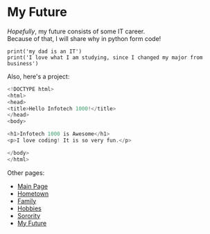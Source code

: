 # My Future
_Hopefully_, my future consists of some IT career.  
Because of that, I will share why in python form code!  

```
print('my dad is an IT')
print('I love what I am studying, since I changed my major from business')
```
Also, here's a project: 
``` js
<!DOCTYPE html>
<html>
<head>
<title>Hello Infotech 1000!</title>
</head>
<body>

<h1>Infotech 1000 is Awesome</h1>
<p>I love coding! It is so very fun.</p>

</body>
</html>
```


Other pages:
* [Main Page](https://github.com/maddieredpath/hello-world.git)
* [Hometown](https://github.com/maddieredpath/hello-world1.git)
* [Family](https://github.com/maddieredpath/family.git)
* [Hobbies](https://github.com/maddieredpath/hobbies.git)
* [Sorority](https://github.com/maddieredpath/sorority.git)
* [My Future](https://github.com/maddieredpath/My-Future.git)
